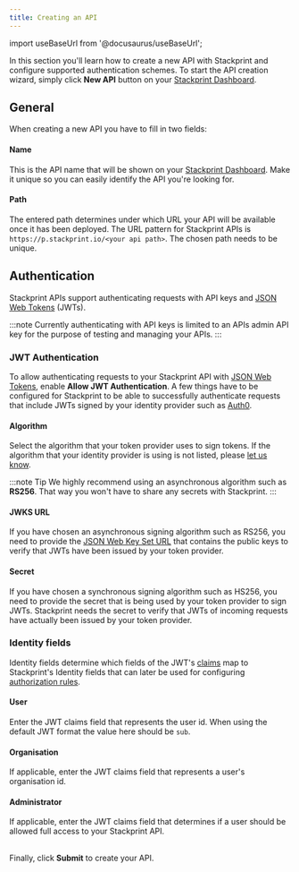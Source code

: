 ```yaml
---
title: Creating an API
---
```


import useBaseUrl from '@docusaurus/useBaseUrl';

In this section you'll learn how to create a new API with Stackprint and configure supported authentication schemes. To start the API creation wizard, simply click **New API** button on your [Stackprint Dashboard](https://console.stackprint.io).

## General

When creating a new API you have to fill in two fields:

#### Name

This is the API name that will be shown on your [Stackprint Dashboard](https://console.stackprint.io). Make it unique so you can easily identify the API you're looking for.

#### Path

The entered path determines under which URL your API will be available once it has been deployed. The URL pattern for Stackprint APIs is `https://p.stackprint.io/<your api path>`. The chosen path needs to be unique.

## Authentication

Stackprint APIs support authenticating requests with API keys and [JSON Web Tokens](https://jwt.io/) (JWTs).

:::note
Currently authenticating with API keys is limited to an APIs admin API key for the purpose of testing and managing your APIs.
:::

### JWT Authentication

To allow authenticating requests to your Stackprint API with [JSON Web Tokens](https://jwt.io/), enable **Allow JWT Authentication**. A few things have to be configured for Stackprint to be able to successfully authenticate requests that include JWTs signed by your identity provider such as [Auth0](https://auth0.com/).

#### Algorithm

Select the algorithm that your token provider uses to sign tokens. If the algorithm that your identity provider is using is not listed, please [let us know](mailto:support@stackprint.io).

:::note Tip
We highly recommend using an asynchronous algorithm such as **RS256**. That way you won't have to share any secrets with Stackprint.
:::

#### JWKS URL

If you have chosen an asynchronous signing algorithm such as RS256, you need to provide the [JSON Web Key Set URL](https://auth0.com/docs/tokens/concepts/jwks) that contains the public keys to verify that JWTs have been issued by your token provider.

#### Secret

If you have chosen a synchronous signing algorithm such as HS256, you need to provide the secret that is being used by your token provider to sign JWTs. Stackprint needs the secret to verify that JWTs of incoming requests have actually been issued by your token provider.

### Identity fields

Identity fields determine which fields of the JWT's [claims](https://auth0.com/docs/tokens/concepts/jwt-claims) map to Stackprint's Identity fields that can later be used for configuring [authorization rules](configuring-resources.md#the-authorization-rule-object).

#### User

Enter the JWT claims field that represents the user id. When using the default JWT format the value here should be `sub`.

#### Organisation

If applicable, enter the JWT claims field that represents a user's organisation id.

#### Administrator

If applicable, enter the JWT claims field that determines if a user should be allowed full access to your Stackprint API.<br/><br/>

Finally, click **Submit** to create your API.
